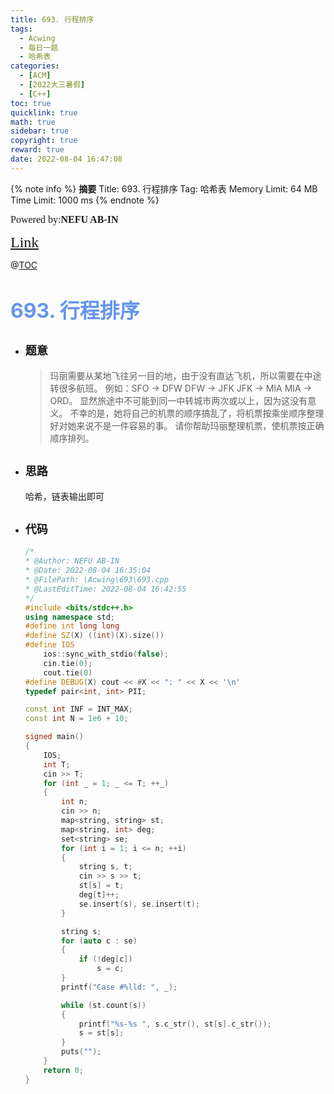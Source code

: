 ```yaml
---
title: 693. 行程排序
tags:
  - Acwing
  - 每日一题
  - 哈希表
categories:
  - [ACM] 
  - [2022大三暑假] 
  - [C++]
toc: true
quicklink: true
math: true
sidebar: true
copyright: true
reward: true
date: 2022-08-04 16:47:08
---
```



{% note info %}
**摘要**
Title: 693. 行程排序
Tag: 哈希表
Memory Limit: 64 MB
Time Limit: 1000 ms
{% endnote %}
<!-- more -->

<font size=3 face=楷体>Powered by:**NEFU AB-IN**</font>

<font color=#FFA500 size=5 face=楷体>[Link](https://www.acwing.com/problem/content/695/)</font>

@[TOC](文章目录)

# <font color=#6495ED size=6>693. 行程排序</font>

* ## <font size=4 face=粗体>题意</font>

  >玛丽需要从某地飞往另一目的地，由于没有直达飞机，所以需要在中途转很多航班。
  >例如：SFO -> DFW DFW -> JFK JFK -> MIA MIA -> ORD。
  >显然旅途中不可能到同一中转城市两次或以上，因为这没有意义。
  >不幸的是，她将自己的机票的顺序搞乱了，将机票按乘坐顺序整理好对她来说不是一件容易的事。
  >请你帮助玛丽整理机票，使机票按正确顺序排列。

* ## <font size=4 face=粗体>思路</font>

  哈希，链表输出即可

* ## <font size=4 face=粗体>代码</font>

  ```cpp
  /*
  * @Author: NEFU AB-IN
  * @Date: 2022-08-04 16:35:04
  * @FilePath: \Acwing\693\693.cpp
  * @LastEditTime: 2022-08-04 16:42:55
  */
  #include <bits/stdc++.h>
  using namespace std;
  #define int long long
  #define SZ(X) ((int)(X).size())
  #define IOS                                                                                                            \
      ios::sync_with_stdio(false);                                                                                       \
      cin.tie(0);                                                                                                        \
      cout.tie(0)
  #define DEBUG(X) cout << #X << ": " << X << '\n'
  typedef pair<int, int> PII;

  const int INF = INT_MAX;
  const int N = 1e6 + 10;

  signed main()
  {
      IOS;
      int T;
      cin >> T;
      for (int _ = 1; _ <= T; ++_)
      {
          int n;
          cin >> n;
          map<string, string> st;
          map<string, int> deg;
          set<string> se;
          for (int i = 1; i <= n; ++i)
          {
              string s, t;
              cin >> s >> t;
              st[s] = t;
              deg[t]++;
              se.insert(s), se.insert(t);
          }

          string s;
          for (auto c : se)
          {
              if (!deg[c])
                  s = c;
          }
          printf("Case #%lld: ", _);

          while (st.count(s))
          {
              printf("%s-%s ", s.c_str(), st[s].c_str());
              s = st[s];
          }
          puts("");
      }
      return 0;
  }
  ```